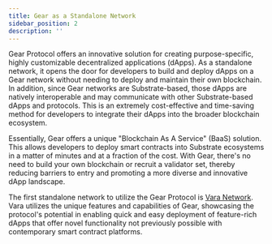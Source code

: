 ```yaml
---
title: Gear as a Standalone Network
sidebar_position: 2
description: ''
---
```


Gear Protocol offers an innovative solution for creating purpose-specific, highly customizable decentralized applications (dApps). As a standalone network, it opens the door for developers to build and deploy dApps on a Gear network without needing to deploy and maintain their own blockchain. In addition, since Gear networks are Substrate-based, those dApps are natively interoperable and may communicate with other Substrate-based dApps and protocols. This is an extremely cost-effective and time-saving method for developers to integrate their dApps into the broader blockchain ecosystem.

Essentially, Gear offers a unique "Blockchain As A Service" (BaaS) solution. This allows developers to deploy smart contracts into Substrate ecosystems in a matter of minutes and at a fraction of the cost. With Gear, there's no need to build your own blockchain or recruit a validator set, thereby reducing barriers to entry and promoting a more diverse and innovative dApp landscape.

The first standalone network to utilize the Gear Protocol is [Vara Network](https://vara.network/). Vara utilizes the unique features and capabilities of Gear, showcasing the protocol's potential in enabling quick and easy deployment of feature-rich dApps that offer novel functionality not previously possible with contemporary smart contract platforms.
